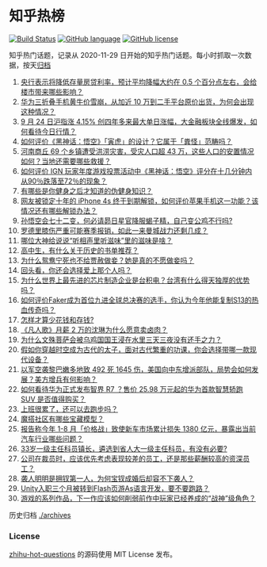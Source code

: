 # 知乎热榜
[![Build Status](https://github.com/ToWeLong/zhihu-hot-questions/workflows/CI/badge.svg)](https://github.com/ToWeLong/zhihu-hot-questions/actions)
[![GitHub language](https://img.shields.io/badge/language-golang-orange.svg)](https://golang.org/)
[![GitHub license](https://img.shields.io/github/license/ToWeLong/zhihu-hot-questions)](https://github.com/ToWeLong/zhihu-hot-questions/blob/main/LICENSE)

知乎热门话题，记录从 2020-11-29 日开始的知乎热门话题。每小时抓取一次数据，按天[归档](./archives)

<!-- BEGIN -->

1. [央行表示将降低存量房贷利率，预计平均降幅大约在 0.5 个百分点左右，会给楼市带来哪些影响？](https://www.zhihu.com/question/668022355)
1. [华为三折叠手机黄牛价雪崩，从加近 10 万到二手平台原价出货，为何会出现这种情况？](https://www.zhihu.com/question/668018609)
1. [9 月 24 日沪指涨 4.15% 创四年多来最大单日涨幅，大金融板块全线爆发，如何看待今日行情？](https://www.zhihu.com/question/668024423)
1. [如何评价《黑神话：悟空》「寅虎」的设计？它属于「粪怪」范畴吗？](https://www.zhihu.com/question/665239897)
1. [河南商丘 69 个乡镇遭受洪涝灾害，受灾人口超 43 万，这些人口的安置情况如何？当地还需要哪些救援？](https://www.zhihu.com/question/668041117)
1. [如何评价 IGN 玩家年度游戏投票活动中《黑神话：悟空》评分在十几分钟内从90％跌落至72％的现象？](https://www.zhihu.com/question/668065043)
1. [有哪些是你健身之后才知道的伪健身知识？](https://www.zhihu.com/question/303672817)
1. [网友被锁定十年的 iPhone 4s 终于到期解锁，如何评价苹果手机这一功能？该情况还有哪些解锁办法？](https://www.zhihu.com/question/667957356)
1. [孙悟空会七十二变，何必请昴日星官降服蝎子精，自己变公鸡不行吗?](https://www.zhihu.com/question/667866872)
1. [罗德里膝伤严重可能赛季报销，如此一来曼城战力还剩几成？](https://www.zhihu.com/question/668017633)
1. [哪位大神给说说“听相声里听滋味”里的滋味是啥？](https://www.zhihu.com/question/666356631)
1. [高中生，有什么关于历史的书单推荐？](https://www.zhihu.com/question/487063918)
1. [为什么鸳鸯宁死也不给贾赦做妾？她是真的不愿做妾吗？](https://www.zhihu.com/question/597063068)
1. [回头看，你还会选择爱上那个人吗？](https://www.zhihu.com/question/666792925)
1. [为什么世界上最先进的芯片制造企业是台积电？台湾有什么得天独厚的优势吗？](https://www.zhihu.com/question/664988094)
1. [如何评价Faker成为首位九进全球总决赛的选手，你认为今年他能复制S13的热血传奇吗？](https://www.zhihu.com/question/667164151)
1. [怎样才算少花钱和存钱?](https://www.zhihu.com/question/667961299)
1. [《凡人歌》月薪 2 万的沈琳为什么愿意卖卤肉？](https://www.zhihu.com/question/667537804)
1. [为什么文殊菩萨会被乌鸡国国王浸在水里三天三夜没有还手之力？](https://www.zhihu.com/question/667902837)
1. [假如你穿越时空成为古代的太子，面对古代繁重的功课，你会选择带哪一款现代设备？](https://www.zhihu.com/question/667966139)
1. [以军空袭黎巴嫩多地致 492 死 1645 伤，美国向中东增派部队，局势会如何发展？美方增兵有何影响？](https://www.zhihu.com/question/668017317)
1. [如何看待华为正式发布智界 R7 ？售价 25.98 万元起的华为首款智慧轿跑 SUV 是否值得购买？](https://www.zhihu.com/question/668038824)
1. [上班很累了，还可以去跑步吗？](https://www.zhihu.com/question/666450363)
1. [魔搭社区有哪些宝藏模型？](https://www.zhihu.com/question/667704670)
1. [报告称今年 1-8 月「价格战」致使新车市场累计损失 1380 亿元，暴露出当前汽车行业哪些问题？](https://www.zhihu.com/question/667960375)
1. [33岁一级主任科员镇长，遴选到省人大一级主任科员，有没有必要?](https://www.zhihu.com/question/667121201)
1. [公司在裁员时，应该优先考虑表现较差的员工，还是那些薪酬较高的资深员工？](https://www.zhihu.com/question/667644205)
1. [袭人明明是拥钗第一人，为何宝钗成婚后却容不下袭人？](https://www.zhihu.com/question/649598569)
1. [Unity入职三个月被转到Flash页游As语言开发，要不要跑路？](https://www.zhihu.com/question/667950531)
1. [游戏的系列作品，下一作应该如何削弱前作中玩家已经养成的“战神”级角色？](https://www.zhihu.com/question/667962011)

<!-- END -->

历史归档 [./archives](./archives)


### License
[zhihu-hot-questions](https://github.com/towelong/zhihu-hot-questions) 的源码使用 MIT License 发布。